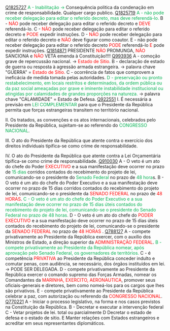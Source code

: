 [Q1825727](https://www.qconcursos.com/questoes-militares/questoes/e94237b1-26)
<span style="color:rgb(0, 176, 80)">A - Inabilitação -> </span>  Consequência politica da condenação em crime de responsabilidade. Qualquer cargo publico.
[Q1825719](https://www.qconcursos.com/questoes-militares/questoes/e9247922-26)
<span style="color:rgb(0, 176, 80)">A - não pode receber delegação para editar o referido decreto, mas deve referendá-lo.</span>
B - <span style="color:rgb(255, 0, 0)">NÃO</span> pode receber delegação para editar o referido decreto e <span style="color:rgb(255, 0, 0)">DEVE</span> referendá-lo.
C - <span style="color:rgb(255, 0, 0)">NÃO</span> pode receber delegação para editar o referido decreto e <span style="color:rgb(255, 0, 0)">PODE</span> expedir instruções.
D - <span style="color:rgb(255, 0, 0)">NÃO</span> pode receber delegação para editar o referido decreto e <span style="color:rgb(255, 0, 0)">NÃO</span> deve figurar como coautor. 
E - não pode receber delegação para editar o referido decreto <span style="color:rgb(255, 0, 0)">PODE</span> referendá-lo <span style="color:rgb(255, 0, 0)">E</span> pode expedir instruções.
[Q1814871](https://www.qconcursos.com/questoes-militares/questoes/9fffaac7-16)
PRESIDENTE <span style="color:rgb(255, 0, 0)">NÃO</span> PROMUNGA, <span style="color:rgb(255, 0, 0)">NÃO</span> SANCIONA e <span style="color:rgb(255, 0, 0)">NÃO</span> VETA emenda à Constituição!!!!
[Q993936](https://www.qconcursos.com/questoes-militares/questoes/ae78da7f-7f)
A - comoção grave de repercussão nacional. -> <span style="color:rgb(255, 0, 0)">Estado de Sitio</span>.
B - declaração de estado de guerra ou resposta à agressão armada estrangeira. -> palavra chave "GUERRA" =  <span style="color:rgb(255, 0, 0)">Estado de Sitio.</span>
C - ocorrência de fatos que comprovem a ineficácia de medida tomada pelas autoridades.
<span style="color:rgb(0, 176, 80)">D - preservação ou pronto restabelecimento, em locais restritos e determinados, da ordem pública ou da paz social ameaçadas por grave e iminente instabilidade institucional ou atingidas por calamidades de grandes proporções na natureza.</span>  -> palavra chave "CALAMIDADE" = Estado de Defesa.
[Q922551](https://www.qconcursos.com/questoes-militares/questoes/584ce8f6-9f)
I. É necessária a previsão em <span style="color:rgb(0, 176, 80)">LEI COMPLEMENTAR</span> para que o Presidente da República permita que forças estrangeiras transitem no território nacional.

II. Os tratados, as convenções e os atos internacionais, celebrados pelo Presidente da República, sujeitam-se ao referendo do <span style="color:rgb(0, 176, 80)">CONGRESSO NACIONAL</span>.

III. O ato do Presidente da República que atente contra o exercício dos direitos individuais tipifica-se como crime de responsabilidade.

IV. O ato do Presidente da República que atente contra a Lei Orçamentária tipifica-se como crime de responsabilidade.
[Q910030](https://www.qconcursos.com/questoes-militares/questoes/16040694-7e)
A - O veto é um ato do chefe do Poder <span style="color:rgb(255, 0, 0)">EXECUTIVO</span> e a sua manifestação deve ocorrer no prazo de <span style="color:rgb(0, 176, 80)">15 dias</span> corridos contados do recebimento do projeto de lei, comunicando-se o presidente do <span style="color:rgb(0, 176, 80)">Senado Federal</span> no prazo de <span style="color:rgb(0, 176, 80)">48 hora</span>s.
B - O veto é um ato do chefe do Poder Executivo e a sua manifestação deve ocorrer no prazo de 15 dias corridos contados do recebimento do projeto de lei, comunicando-se o presidente da <span style="color:rgb(255, 0, 0)">SENADO FEDERAL</span> no prazo de <span style="color:rgb(255, 0, 0)">48 HORAS</span>.
<span style="color:rgb(0, 176, 80)">C - O veto é um ato do chefe do Poder Executivo e a sua manifestação deve ocorrer no prazo de 15 dias úteis contados do recebimento do projeto de lei, comunicando-se o presidente do Senado Federal no prazo de 48 horas.</span>
D - O veto é um ato do chefe do <span style="color:rgb(255, 0, 0)">PODER EXECUTIVO</span> e a sua manifestação deve ocorrer no prazo de 15 dias úteis contados do recebimento do projeto de lei, comunicando-se o presidente da <span style="color:rgb(255, 0, 0)">SENADO FEDERAL</span> no prazo de <span style="color:rgb(255, 0, 0)">48 HORAS</span> .
[Q788127](https://www.qconcursos.com/questoes-militares/questoes/501eb6d8-08)
A - compete privativamente ao Presidente da República exercer, com o auxílio dos Ministros de Estado, a direção superior da <span style="color:rgb(255, 0, 0)">ADMINISTRAÇÃO FEDERAL</span>.
<span style="color:rgb(0, 176, 80)">B - compete privativamente ao Presidente da República nomear, após aprovação pelo Senado Federal, os governadores de territórios.</span>
C - é competência <span style="color:rgb(255, 0, 0)">PRIVATIVA </span>ao Presidente da República conceder indulto e comutar penas, com audiência, se necessário, dos órgãos instituídos em lei. -> PODE SER DELEGADA.
D - compete privativamente ao Presidente da República exercer o comando supremo das Forças Armadas, nomear os Comandantes da <span style="color:rgb(255, 0, 0)">MARINHA, EXERCITO, AERONAUTICA</span>, promover seus oficiais-generais e diretores, bem como nomeá-los para os cargos que lhes são privativos.
E - compete privativamente ao Presidente da República celebrar a paz, com autorização ou referendo da <span style="color:rgb(255, 0, 0)">CONGRESSO NACIONAL</span>.
[Q770221](https://www.qconcursos.com/questoes-militares/questoes/b0e2448c-e8)
A - Iniciar o processo legislativo, na forma e nos casos previstos na Constituição da República.
B - Decretar e executar a intervenção federal
C - Vetar projetos de lei. total ou parcialmente
D
Decretar o estado de defesa e o estado de sitio.
E
Manter relações com Estados estrangeiros e acreditar em seus representantes diplomáticos.